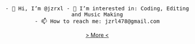 <p align="center">
<samp>
- 👋 Hi, I’m @jzrxl
- 👀 I’m interested in: Coding, Editing and Music Making
<br>
- 📫 How to reach me: jzrl478@gmail.com
 </br>
 <p align="center">
<a href="https://dhjzrl.carrd.co/">  > More < </a>
   </p>
</samp>
 </p>